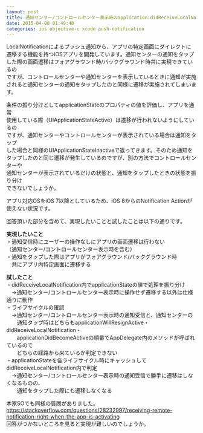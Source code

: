 ```yaml
---
layout: post
title: 通知センター/コントロールセンター表示時のapplication:didReceiveLocalNotification
date: 2015-04-08 01:49:48
categories: ios objective-c xcode push-notification
---
```

<p>LocalNotificationによるプッシュ通知から、アプリの特定画面にダイレクトに<br>
遷移する機能を持つiOSアプリを開発しています。通知センターの通知をタップ<br>
した際の画面遷移はフォアグラウンド時/バックグラウンド時共に実現できているの<br>
ですが、コントロールセンターや通知センターを表示しているときに通知が実施<br>
されると通知センターの通知をタップしたのと同様に遷移が実施されてしまいます。</p>

<p>条件の振り分けとしてapplicationStateのプロパティの値を評価し、アプリを通常<br>
使用している際（UIApplicationStateActive）は遷移が行われないようにしているの<br>
ですが、通知センターやコントロールセンターが表示されている場合は通知をタップ<br>
した場合と同様のUIApplicationStateInactiveで返ってきます。そのため通知を<br>
タップしたのと同じ遷移が発生しているのですが、別の方法でコントロールセンターや<br>
通知センターが表示されているだけの状態と、通知をタップしたときの状態を振り分け<br>
できないでしょうか。</p>

<p>アプリ対応OSをiOS 7以降としているため、iOS 8からのNotification Actionが使えない状況です。</p>

<p>回答頂いた部分を含めて、実現したいことと試したことは以下の通りです。</p>

<p><strong>実現したいこと</strong><br>
・通知受信時にユーザーの操作なしにアプリの画面遷移は行わない<br>
（通知センター/コントロールセンター表示時を含む）<br>
・通知をタップした際はアプリがフォアグラウンド/バックグラウンド時<br>
　共にアプリ内特定画面に遷移する</p>

<p><strong>試したこと</strong><br>
・didReceiveLocalNotification内でapplicationStateの値で処理を振り分け<br>
　→通知センター/コントロールセンター表示時に操作せず遷移する以外は仕様通りに動作<br>
・ライフサイクルの確認<br>
　→通知センター/コントロールセンター表示時の通知受信と、通知センターの<br>
　　通知タップ時はどちらもapplicationWillResignActive・didReceiveLocalNotification・<br>
　　applicationDidBecomeActiveの順番でAppDelegate内のメソッドが呼ばれているので<br>
　　どちらの経路から来ているか判定できない<br>
・applicationStateを各ライフサイクル時にキャッシュしてdidReceiveLocalNotification内で判定<br>
　→通知センター/コントロールセンター表示時の通知受信で勝手に遷移はしなくなるものの、<br>
　　通知をタップした際にも遷移しなくなる</p>

<p>本家SOでも同様の質問がありました。<br>
<a href="https://stackoverflow.com/questions/28232997/receiving-remote-notification-right-when-the-app-is-activating">https://stackoverflow.com/questions/28232997/receiving-remote-notification-right-when-the-app-is-activating</a><br>
回答がつかないところを見ると実現が難しいのでしょうか。</p>
